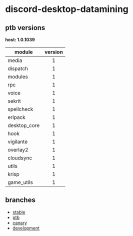 # discord-desktop-datamining

## ptb versions

**host: 1.0.1039**

| module | version |
| ------ | :-----: |
| media | 1 |
| dispatch | 1 |
| modules | 1 |
| rpc | 1 |
| voice | 1 |
| sekrit | 1 |
| spellcheck | 1 |
| erlpack | 1 |
| desktop_core | 1 |
| hook | 1 |
| vigilante | 1 |
| overlay2 | 1 |
| cloudsync | 1 |
| utils | 1 |
| krisp | 1 |
| game_utils | 1 |

## branches

- [stable](https://github.com/OpenAsar/discord-desktop-datamining/tree/stable)
- [ptb](https://github.com/OpenAsar/discord-desktop-datamining/tree/ptb)
- [canary](https://github.com/OpenAsar/discord-desktop-datamining/tree/canary)
- [development](https://github.com/OpenAsar/discord-desktop-datamining/tree/development)